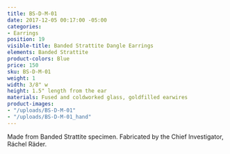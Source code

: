 ```yaml
---
title: BS-D-M-01
date: 2017-12-05 00:17:00 -05:00
categories:
- Earrings
position: 19
visible-title: Banded Strattite Dangle Earrings
elements: Banded Strattite
product-colors: Blue
price: 150
sku: BS-D-M-01
weight: 1
width: 3/8" w
height: 1.5" length from the ear
materials: Fused and coldworked glass, goldfilled earwires
product-images:
- "/uploads/BS-D-M-01"
- "/uploads/BS-D-M-01_hand"
---
```


Made from Banded Strattite specimen. Fabricated by the Chief Investigator, Ráchel Räder.